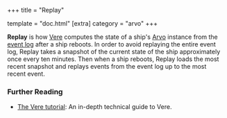 +++
title = "Replay"

template = "doc.html"
[extra]
category = "arvo"
+++

**Replay** is how [Vere](../vere) computes the state of a ship's [Arvo](../arvo) instance from the [event log](../eventlog) after a ship reboots. In order to avoid replaying the entire event log, Replay takes a snapshot of the current state of the ship approximately once every ten minutes. Then when a ship reboots, Replay loads the most recent snapshot and replays events from the event log up to the most recent event.

### Further Reading

- [The Vere tutorial](/docs/vere/_index): An in-depth technical guide to Vere.
